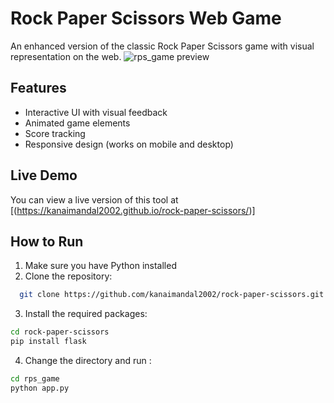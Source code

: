 # Rock Paper Scissors Web Game

An enhanced version of the classic Rock Paper Scissors game with visual representation on the web.
![rps_game preview](rps.png)

## Features
- Interactive UI with visual feedback
- Animated game elements
- Score tracking
- Responsive design (works on mobile and desktop)


## Live Demo

You can view a live version of this tool at [(https://kanaimandal2002.github.io/rock-paper-scissors/)]

## How to Run
1. Make sure you have Python installed
2. Clone the repository:
 ```bash
   git clone https://github.com/kanaimandal2002/rock-paper-scissors.git
   ```
3. Install the required packages:
```bash
cd rock-paper-scissors
pip install flask
```
4. Change the directory and run :
```bash
cd rps_game
python app.py
